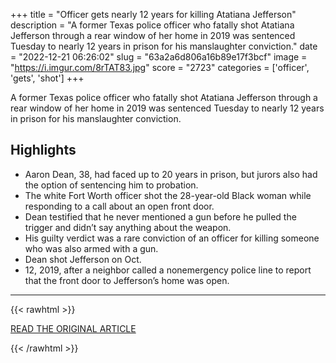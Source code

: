+++
title = "Officer gets nearly 12 years for killing Atatiana Jefferson"
description = "A former Texas police officer who fatally shot Atatiana Jefferson through a rear window of her home in 2019 was sentenced Tuesday to nearly 12 years in prison for his manslaughter conviction."
date = "2022-12-21 06:26:02"
slug = "63a2a6d806a16b89e17f3bcf"
image = "https://i.imgur.com/8rTAT83.jpg"
score = "2723"
categories = ['officer', 'gets', 'shot']
+++

A former Texas police officer who fatally shot Atatiana Jefferson through a rear window of her home in 2019 was sentenced Tuesday to nearly 12 years in prison for his manslaughter conviction.

## Highlights

- Aaron Dean, 38, had faced up to 20 years in prison, but jurors also had the option of sentencing him to probation.
- The white Fort Worth officer shot the 28-year-old Black woman while responding to a call about an open front door.
- Dean testified that he never mentioned a gun before he pulled the trigger and didn’t say anything about the weapon.
- His guilty verdict was a rare conviction of an officer for killing someone who was also armed with a gun.
- Dean shot Jefferson on Oct.
- 12, 2019, after a neighbor called a nonemergency police line to report that the front door to Jefferson’s home was open.

---

{{< rawhtml >}}
  <p class="article-category">
    <a target="_blank" href="https://apnews.com/article/texas-prisons-fort-worth-2bb4cd3a16eab3560073d3c9b3b8abad?utm_source=homepage&amp;utm_medium=TopNews&amp;utm_campaign=position_06">READ THE ORIGINAL ARTICLE</a>
  </p>
{{< /rawhtml >}}
